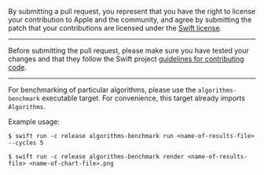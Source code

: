 By submitting a pull request, you represent that you have the right to license
your contribution to Apple and the community, and agree by submitting the patch
that your contributions are licensed under the [Swift
license](https://swift.org/LICENSE.txt).

---

Before submitting the pull request, please make sure you have tested your
changes and that they follow the Swift project [guidelines for contributing
code](https://swift.org/contributing/#contributing-code).

---

For benchmarking of particular algorithms, please use the 
`algorithms-benchmark` executable target. For convenience, this target 
already imports `Algorithms`.

Example usage:

`$ swift run -c release algorithms-benchmark run <name-of-results-file> --cycles 5`

`$ swift run -c release algorithms-benchmark render <name-of-results-file> <name-of-chart-file>.png`

